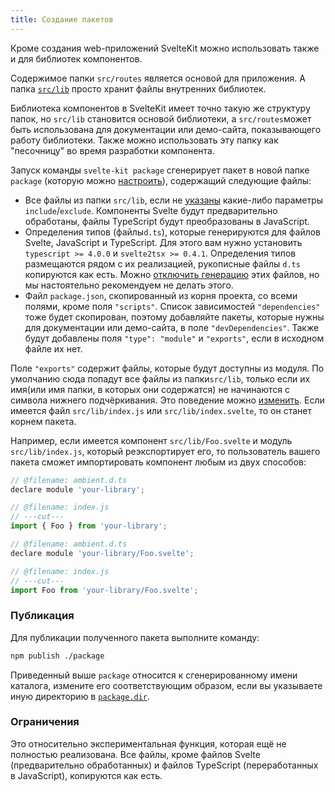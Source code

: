 ```yaml
---
title: Создание пакетов
---
```


Кроме создания web-приложений SvelteKit можно использовать также и для библиотек компонентов.

Содержимое папки `src/routes` является основой для приложения. А папка [`src/lib`](#moduli-$lib) просто хранит файлы внутренних библиотек.

Библиотека компонентов в SvelteKit имеет точно такую же структуру папок, но `src/lib` становится основой библиотеки, а `src/routes`может быть использована для документации или демо-сайта, показывающего работу библиотеки. Также можно использовать эту папку как "песочницу" во время разработки компонента.

Запуск команды `svelte-kit package` сгенерирует пакет в новой папке `package` (которую можно [настроить](#konfiguracziya-package)), содержащий следующие файлы:

- Все файлы из папки `src/lib`, если не [указаны](#konfiguracziya-package) какие-либо параметры `include`/`exclude`. Компоненты Svelte будут предварительно обработаны, файлы TypeScript будут преобразованы в JavaScript.
- Определения типов (файлы`d.ts`), которые генерируются для файлов Svelte, JavaScript и TypeScript. Для этого вам нужно установить `typescript >= 4.0.0` и `svelte2tsx >= 0.4.1`. Определения типов размещаются рядом с их реализацией, рукописные файлы `d.ts` копируются как есть. Можно [отключить генерацию](#konfiguracziya-package) этих файлов, но мы настоятельно рекомендуем не делать этого.
- Файл `package.json`, скопированный из корня проекта, со всеми полями, кроме поля `"scripts"`. Список зависимостей `"dependencies"` тоже будет скопирован, поэтому добавляйте пакеты, которые нужны для документации или демо-сайта, в поле `"devDependencies"`. Также будут добавлены поля `"type": "module"` и `"exports"`, если в исходном файле их нет.

Поле `"exports"` содержит файлы, которые будут доступны из модуля. По умолчанию сюда попадут все файлы из папки`src/lib`, только если их имя(или имя папки, в которых они содержатся) не начинаются с символа нижнего подчёркивания. Это поведение можно [изменить](#konfiguracziya-package). Если имеется файл `src/lib/index.js` или `src/lib/index.svelte`, то он станет корнем пакета.

Например, если имеется компонент `src/lib/Foo.svelte` и модуль `src/lib/index.js`, который реэкспортирует его, то пользователь вашего пакета сможет импортировать компонент любым из двух способов:

```js
// @filename: ambient.d.ts
declare module 'your-library';

// @filename: index.js
// ---cut---
import { Foo } from 'your-library';
```

```js
// @filename: ambient.d.ts
declare module 'your-library/Foo.svelte';

// @filename: index.js
// ---cut---
import Foo from 'your-library/Foo.svelte';
```

### Публикация

Для публикации полученного пакета выполните команду:

```sh
npm publish ./package
```
Приведенный выше `package` относится к сгенерированному имени каталога, измените его соответствующим образом, если вы указываете иную директорию в [`package.dir`](#konfiguracziya-package).

### Ограничения

Это относительно экспериментальная функция, которая ещё не полностью реализована. Все файлы, кроме файлов Svelte (предварительно обработанных) и файлов TypeScript (переработанных в JavaScript), копируются как есть.
